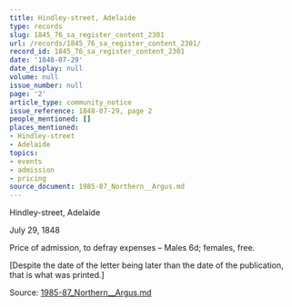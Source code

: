```yaml
---
title: Hindley-street, Adelaide
type: records
slug: 1845_76_sa_register_content_2301
url: /records/1845_76_sa_register_content_2301/
record_id: 1845_76_sa_register_content_2301
date: '1848-07-29'
date_display: null
volume: null
issue_number: null
page: '2'
article_type: community_notice
issue_reference: 1848-07-29, page 2
people_mentioned: []
places_mentioned:
- Hindley-street
- Adelaide
topics:
- events
- admission
- pricing
source_document: 1985-87_Northern__Argus.md
---
```


Hindley-street, Adelaide

July 29, 1848

Price of admission, to defray expenses – Males 6d; females, free.

[Despite the date of the letter being later than the date of the publication, that is what was printed.]

Source: [1985-87_Northern__Argus.md](/downloads/markdown/1985-87_Northern__Argus.md)
